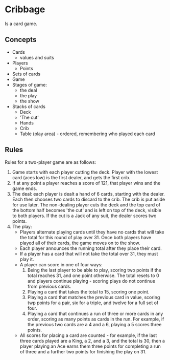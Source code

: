 Cribbage
===

Is a card game.

Concepts
---

- Cards
    - values and suits
- Players
    - Points
- Sets of cards
- Game
- Stages of game:
    - the deal
    - the play
    - the show
- Stacks of cards
    - Deck
    - 'The cut'
    - Hands
    - Crib
    - Table (play area) - ordered, remembering who played each card

Rules
---
Rules for a two-player game are as follows:

1. Game starts with each player cutting the deck. Player with the lowest card (aces low) is the
   first dealer, and gets the first crib.
2. If at any point a player reaches a score of 121, that player wins and the game ends.
3. The deal: each player is dealt a hand of 6 cards, starting with the dealer. Each then chooses
   two cards to discard to the crib. The crib is put aside for use later. The non-dealing player
   cuts the deck and the top card of the bottom half becomes 'the cut' and is left on top of the
   deck, visible to both players. If the cut is a Jack of any suit, the dealer scores two points.
4. The play:
    - Players alternate playing cards until they have no cards that will take the total for this
      round of play over 31. Once both players have played all of their cards, the game moves on
      to the show.
    - Each player announces the running total after they place their card.
    - If a player has a card that will not take the total over 31, they must play it.
    - A player can score in one of four ways:
        1. Being the last player to be able to play, scoring two points if the total reaches 31, and
           one point otherwise. The total resets to 0 and players continue playing - scoring 
           plays do not continue from previous cards.
        2. Playing a card that takes the total to 15, scoring one point.
        3. Playing a card that matches the previous card in value, scoring twp points for a pair,
           six for a triple, and twelve for a full set of four.
        4. Playing a card that continues a run of three or more cards in any order, scoring as many
           points as cards in the run. For example, if the previous two cards are a 4 and a 6,
           playing a 5 scores three points.
    - All scores for placing a card are counted - for example, if the last three cards played are a
      King, a 2, and a 3, and the total is 30, then a player playing an Ace earns them three
      points for completing a run of three and a further two points for finishing the play on 31.
